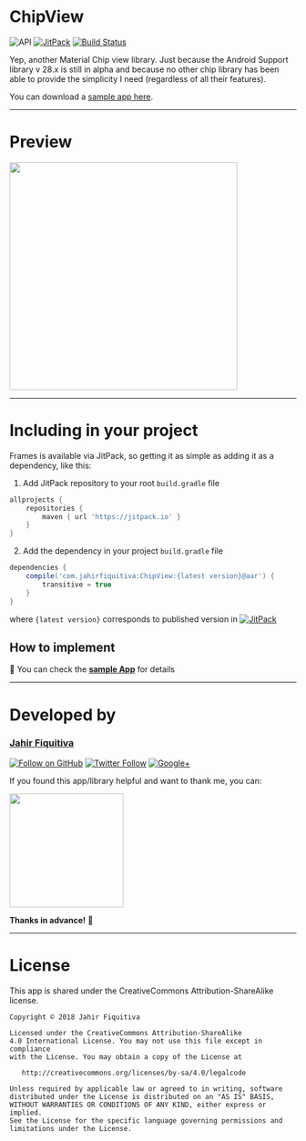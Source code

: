 # ChipView

![API](https://img.shields.io/badge/API-16%2B-34bf49.svg)
[![JitPack](https://jitpack.io/v/jahirfiquitiva/ChipView.svg)](https://jitpack.io/#jahirfiquitiva/ChipView)
[![Build Status](https://travis-ci.org/jahirfiquitiva/ChipView.svg?branch=master)](https://travis-ci.org/jahirfiquitiva/ChipView)

Yep, another Material Chip view library. Just because the Android Support library v 28.x is still in alpha and because no other chip library has been able to provide the simplicity I need (regardless of all their features).

You can download a [sample app here](http://j.mp/ChipViewSample).

---

# Preview

<p>
<img src="https://github.com/jahirfiquitiva/ChipView/raw/master/preview.png" height="400"/>
</p>

---

# Including in your project
Frames is available via JitPack, so getting it as simple as adding it as a dependency, like this:

1. Add JitPack repository to your root `build.gradle` file
```gradle
allprojects {
    repositories {
        maven { url 'https://jitpack.io' }
    }
}
```
2. Add the dependency in your project `build.gradle` file
```gradle
dependencies {
    compile('com.jahirfiquitiva:ChipView:{latest version}@aar') {
        transitive = true
    }
}
```
where `{latest version}` corresponds to published version in   [![JitPack](https://jitpack.io/v/jahirfiquitiva/ChipView.svg)](https://jitpack.io/#jahirfiquitiva/ChipView)


## How to implement
:page_with_curl: You can check the **[sample App](https://github.com/jahirfiquitiva/ChipView/tree/master/app/)** for details

---

# Developed by

### [Jahir Fiquitiva](https://jahirfiquitiva.com/)

[![Follow on GitHub](https://img.shields.io/github/followers/jahirfiquitiva.svg?style=social&label=Follow)](https://github.com/jahirfiquitiva)
[![Twitter Follow](https://img.shields.io/twitter/follow/jahirfiquitiva.svg?style=social)](https://twitter.com/jahirfiquitiva)
[![Google+](https://img.shields.io/badge/Follow-Google%2B-ea4335.svg)](https://plus.google.com/+JahirFiquitivaR)

If you found this app/library helpful and want to thank me, you can:

<a target="_blank" href="https://jahirfiquitiva.com/donate/">
<img src="https://jahirfiquitiva.com/share/support_my_work.svg?maxAge=432000" width="200"/>
</a>

**Thanks in advance!** :pray:

---

# License

This app is shared under the CreativeCommons Attribution-ShareAlike license.

	Copyright © 2018 Jahir Fiquitiva

	Licensed under the CreativeCommons Attribution-ShareAlike
	4.0 International License. You may not use this file except in compliance
	with the License. You may obtain a copy of the License at

	   http://creativecommons.org/licenses/by-sa/4.0/legalcode

	Unless required by applicable law or agreed to in writing, software
	distributed under the License is distributed on an "AS IS" BASIS,
	WITHOUT WARRANTIES OR CONDITIONS OF ANY KIND, either express or implied.
	See the License for the specific language governing permissions and
	limitations under the License.

